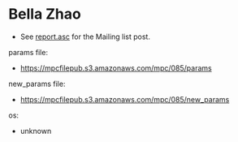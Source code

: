 # Bella Zhao
* See [report.asc](./report.asc) for the Mailing list post.

params file:
* https://mpcfilepub.s3.amazonaws.com/mpc/085/params

new_params file:
* https://mpcfilepub.s3.amazonaws.com/mpc/085/new_params

os: 
* unknown
